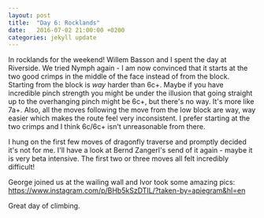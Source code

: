 ```yaml
---
layout: post
title:  "Day 6: Rocklands"
date:   2016-07-02 21:00:00 +0200
categories: jekyll update
---
```


In rocklands for the weekend! Willem Basson and I spent the day at Riverside. We tried Nymph again - I am now convinced that it starts at the two good crimps in the middle of the face instead of from the block. Starting from the block is *way* harder than 6c+. Maybe if you have incredible pinch strength you might be under the illusion that going straight up to the overhanging pinch might be 6c+, but there's no way. It's more like 7a+. Also, all the moves following the move from the low block are way, way easier which makes the route feel very inconsistent. I prefer starting at the two crimps and I think 6c/6c+ isn't unreasonable from there.

I hung on the first few moves of dragonfly traverse and promptly decided it's not for me. I'll have a look at Bernd Zangerl's send of it again - maybe it is very beta intensive. The first two or three moves all felt incredibly difficult!

George joined us at the wailing wall and Ivor took some amazing pics: https://www.instagram.com/p/BHb5kSzDTIL/?taken-by=apiegram&hl=en

Great day of climbing.

